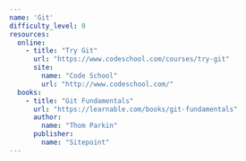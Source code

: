 ```yaml
---
name: 'Git' 
difficulty_level: 0
resources:
  online: 
    - title: "Try Git"
      url: "https://www.codeschool.com/courses/try-git"
      site:
        name: "Code School" 
        url: "http://www.codeschool.com/"
  books:
    - title: "Git Fundamentals"
      url: "https://learnable.com/books/git-fundamentals"
      author:
        name: "Thom Parkin"
      publisher: 
        name: "Sitepoint"
---
```

